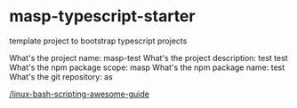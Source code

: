 # masp-typescript-starter

template project to bootstrap typescript projects

What's the project name: masp-test
What's the project description: test test
What's the npm package scope: masp
What's the npm package name: test
What's the git repository: as

[/linux-bash-scripting-awesome-guide](https://likegeeks.com/linux-bash-scripting-awesome-guide-part3/)